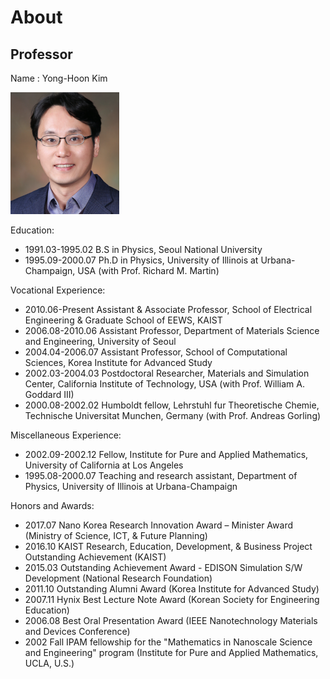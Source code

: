 # About

## Professor 

Name : Yong-Hoon Kim

![Screenshot](img/yhk.png)

Education:

- 1991.03-1995.02 B.S in Physics, Seoul National University
- 1995.09-2000.07 Ph.D in Physics, University of Illinois at Urbana-Champaign, USA (with Prof. Richard M. Martin)

Vocational Experience:

- 2010.06-Present Assistant & Associate Professor, School of Electrical Engineering & Graduate School of EEWS, KAIST
- 2006.08-2010.06 Assistant Professor, Department of Materials Science and Engineering, University of Seoul 
- 2004.04-2006.07 Assistant Professor, School of Computational Sciences, Korea Institute for Advanced Study
- 2002.03-2004.03 Postdoctoral Researcher, Materials and Simulation Center, California Institute of Technology, USA (with Prof. William A. Goddard III)
- 2000.08-2002.02 Humboldt fellow, Lehrstuhl fur Theoretische Chemie, Technische Universitat Munchen, Germany (with Prof. Andreas Gorling)

Miscellaneous Experience:

- 2002.09-2002.12 Fellow, Institute for Pure and Applied Mathematics, University of California at Los Angeles
- 1995.08-2000.07 Teaching and research assistant, Department of Physics, University of Illinois at Urbana-Champaign

Honors and Awards:

- 2017.07 Nano Korea Research Innovation Award – Minister Award (Ministry of Science, ICT, & Future Planning)
- 2016.10 KAIST Research, Education, Development, & Business Project Outstanding Achievement (KAIST)
- 2015.03 Outstanding Achievement Award - EDISON Simulation S/W Development (National Research Foundation)
- 2011.10 Outstanding Alumni Award (Korea Institute for Advanced Study)​
- 2007.11 Hynix Best Lecture Note Award (Korean Society for Engineering Education)
- 2006.08 Best Oral Presentation Award (IEEE Nanotechnology Materials and Devices Conference)
- 2002 Fall IPAM fellowship for the "Mathematics in Nanoscale Science and Engineering" program (Institute for Pure and Applied Mathematics, UCLA, U.S.)
